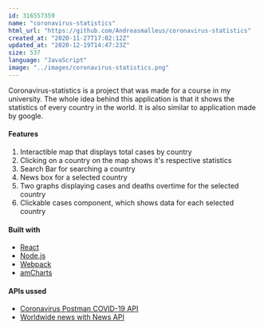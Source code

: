 ```yaml
---
id: 316557359
name: "coronavirus-statistics"
html_url: "https://github.com/Andreasmalleus/coronavirus-statistics"
created_at: "2020-11-27T17:02:12Z"
updated_at: "2020-12-19T14:47:23Z"
size: 537
language: "JavaScript"
image: "../images/coronavirus-statistics.png"
---
```


Coronavirus-statistics is a project that was made for a course in my university. The whole idea behind this application is that it shows the statistics of every country in the world. It is also similar to application made by google.

#### Features

1. Interactible map that displays total cases by country
2. Clicking on a country on the map shows it's respective statistics
3. Search Bar for searching a country
4. News box for a selected country
5. Two graphs displaying cases and deaths overtime for the selected country
6. Clickable cases component, which shows data for each selected country

#### Built with

- [React](https://reactjs.org/)
- [Node.js](https://nodejs.org/en/)
- [Webpack](https://webpack.js.org/)
- [amCharts](https://www.amcharts.com/)

#### APIs ussed

- [Coronavirus Postman COVID-19 API](https://documenter.getpostman.com/view/10808728/SzS8rjbc)
- [Worldwide news with News API](https://newsapi.org/)




